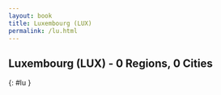 ```yaml
---
layout: book
title: Luxembourg (LUX)
permalink: /lu.html
---
```


## Luxembourg (LUX) - 0 Regions, 0 Cities
{: #lu }






 
